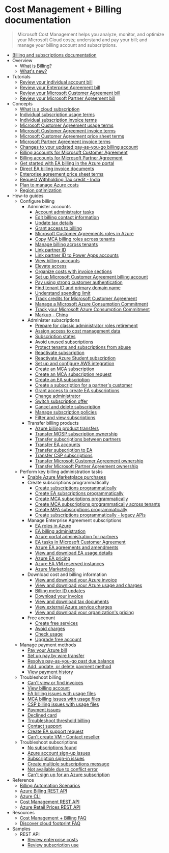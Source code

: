 # Cost Management + Billing documentation
> Microsoft Cost Management helps you analyze, monitor, and optimize your Microsoft Cloud costs; understand and pay your bill; and manage your billing account and subscriptions.
  - [Billing and subscriptions documentation](https://learn.microsoft.com/en-us/azure/cost-management-billing/manage/)
  - Overview
    - [What is Billing?](https://learn.microsoft.com/en-us/azure/cost-management-billing/cost-management-billing-overview)
    - [What's new?](https://azure.microsoft.com/blog/tag/cost-management/)
  - Tutorials
    - [Review your individual account bill](https://learn.microsoft.com/en-us/azure/cost-management-billing/understand/review-individual-bill)
    - [Review your Enterprise Agreement bill](https://learn.microsoft.com/en-us/azure/cost-management-billing/understand/review-enterprise-agreement-bill)
    - [Review your Microsoft Customer Agreement bill](https://learn.microsoft.com/en-us/azure/cost-management-billing/understand/review-customer-agreement-bill)
    - [Review your Microsoft Partner Agreement bill](https://learn.microsoft.com/en-us/azure/cost-management-billing/understand/review-partner-agreement-bill)
  - Concepts
    - [What is a cloud subscription](https://learn.microsoft.com/en-us/azure/cost-management-billing/manage/cloud-subscription)
    - [Individual subscription usage terms](https://learn.microsoft.com/en-us/azure/cost-management-billing/understand/understand-usage)
    - [Individual subscription invoice terms](https://learn.microsoft.com/en-us/azure/cost-management-billing/understand/understand-invoice)
    - [Microsoft Customer Agreement usage terms](https://learn.microsoft.com/en-us/azure/cost-management-billing/understand/mca-understand-your-usage)
    - [Microsoft Customer Agreement invoice terms](https://learn.microsoft.com/en-us/azure/cost-management-billing/understand/mca-understand-your-invoice)
    - [Microsoft Customer Agreement price sheet terms](https://learn.microsoft.com/en-us/azure/cost-management-billing/manage/mca-understand-pricesheet)
    - [Microsoft Partner Agreement invoice terms](https://learn.microsoft.com/en-us/azure/cost-management-billing/understand/mpa-invoice-terms)
    - [Changes to your updated pay-as-you-go billing account](https://learn.microsoft.com/en-us/azure/cost-management-billing/understand/mosp-new-customer-experience)
    - [Billing accounts for Microsoft Customer Agreement](https://learn.microsoft.com/en-us/azure/cost-management-billing/understand/mca-overview)
    - [Billing accounts for Microsoft Partner Agreement](https://learn.microsoft.com/en-us/azure/cost-management-billing/understand/mpa-overview)
    - [Get started with EA billing in the Azure portal](https://learn.microsoft.com/en-us/azure/cost-management-billing/manage/ea-direct-portal-get-started)
    - [Direct EA billing invoice documents](https://learn.microsoft.com/en-us/azure/cost-management-billing/manage/direct-ea-billing-invoice-documents)
    - [Enterprise agreement price sheet terms](https://learn.microsoft.com/en-us/azure/cost-management-billing/manage/ea-understand-pricesheet)
    - [Request Withholding Tax credit - India](https://learn.microsoft.com/en-us/azure/cost-management-billing/manage/withholding-tax-credit-india)
    - [Plan to manage Azure costs](https://learn.microsoft.com/en-us/azure/cost-management-billing/understand/plan-manage-costs)
    - [Region optimization](https://learn.microsoft.com/en-us/azure/cost-management-billing/manage/region-optimization)
  - How-to guides
    - Configure billing
      - Administer accounts
        - [Account administrator tasks](https://learn.microsoft.com/en-us/azure/cost-management-billing/manage/account-admin-tasks)
        - [Edit billing contact information](https://learn.microsoft.com/en-us/azure/cost-management-billing/manage/change-azure-account-profile.yml)
        - [Update tax details](https://learn.microsoft.com/en-us/azure/cost-management-billing/manage/manage-tax-information)
        - [Grant access to billing](https://learn.microsoft.com/en-us/azure/cost-management-billing/manage/manage-billing-access)
        - [Microsoft Customer Agreements roles in Azure](https://learn.microsoft.com/en-us/azure/cost-management-billing/manage/understand-mca-roles)
        - [Copy MCA billing roles across tenants](https://learn.microsoft.com/en-us/azure/cost-management-billing/manage/mca-role-migration)
        - [Manage billing across tenants](https://learn.microsoft.com/en-us/azure/cost-management-billing/manage/manage-billing-across-tenants)
        - [Link partner ID](https://learn.microsoft.com/en-us/azure/cost-management-billing/manage/link-partner-id)
        - [Link partner ID to Power Apps accounts](https://learn.microsoft.com/en-us/azure/cost-management-billing/manage/link-partner-id-power-apps-accounts)
        - [View billing accounts](https://learn.microsoft.com/en-us/azure/cost-management-billing/manage/view-all-accounts)
        - [Elevate access](https://learn.microsoft.com/en-us/azure/cost-management-billing/manage/elevate-access-global-admin)
        - [Organize costs with invoice sections](https://learn.microsoft.com/en-us/azure/cost-management-billing/manage/mca-section-invoice)
        - [Set up Microsoft Customer Agreement billing account](https://learn.microsoft.com/en-us/azure/cost-management-billing/manage/mca-setup-account)
        - [Pay using strong customer authentication](https://learn.microsoft.com/en-us/azure/cost-management-billing/manage/open-banking-strong-customer-authentication)
        - [Find tenant ID and primary domain name](https://learn.microsoft.com/en-us/azure/cost-management-billing/manage/find-tenant-id-domain)
        - [Understand spending limit](https://learn.microsoft.com/en-us/azure/cost-management-billing/manage/spending-limit)
        - [Track credits for Microsoft Customer Agreement](https://learn.microsoft.com/en-us/azure/cost-management-billing/manage/mca-check-azure-credits-balance)
        - [Manage a Microsoft Azure Consumption Commitment](https://learn.microsoft.com/en-us/azure/cost-management-billing/manage/manage-consumption-commitment)
        - [Track your Microsoft Azure Consumption Commitment](https://learn.microsoft.com/en-us/azure/cost-management-billing/manage/track-consumption-commitment)
        - [Markup - China](https://learn.microsoft.com/en-us/azure/cost-management-billing/manage/markup-china)
      - Administer subscriptions
        - [Prepare for classic administrator roles retirement](https://learn.microsoft.com/en-us/azure/cost-management-billing/manage/classic-administrator-retire)
        - [Assign access to cost management data](https://learn.microsoft.com/en-us/azure/cost-management-billing/costs/assign-access-acm-data)
        - [Subscription states](https://learn.microsoft.com/en-us/azure/cost-management-billing/manage/subscription-states)
        - [Avoid unused subscriptions](https://learn.microsoft.com/en-us/azure/cost-management-billing/manage/avoid-unused-subscriptions)
        - [Protect tenants and subscriptions from abuse](https://learn.microsoft.com/en-us/azure/cost-management-billing/manage/protect-tenants-subscriptions)
        - [Reactivate subscription](https://learn.microsoft.com/en-us/azure/cost-management-billing/manage/subscription-disabled)
        - [Reactivate Azure Student subscription](https://learn.microsoft.com/en-us/azure/cost-management-billing/manage/azurestudents-subscription-disabled)
        - [Set up and configure AWS integration](https://learn.microsoft.com/en-us/azure/cost-management-billing/costs/aws-integration-set-up-configure)
        - [Create an MCA subscription](https://learn.microsoft.com/en-us/azure/cost-management-billing/manage/create-subscription)
        - [Create an MCA subscription request](https://learn.microsoft.com/en-us/azure/cost-management-billing/manage/create-subscription-request)
        - [Create an EA subscription](https://learn.microsoft.com/en-us/azure/cost-management-billing/manage/create-enterprise-subscription)
        - [Create a subscription for a partner's customer](https://learn.microsoft.com/en-us/azure/cost-management-billing/manage/create-customer-subscription)
        - [Grant access to create EA subscriptions](https://learn.microsoft.com/en-us/azure/cost-management-billing/manage/grant-access-to-create-subscription)
        - [Change administrator](https://learn.microsoft.com/en-us/azure/cost-management-billing/manage/add-change-subscription-administrator)
        - [Switch subscription offer](https://learn.microsoft.com/en-us/azure/cost-management-billing/manage/switch-azure-offer)
        - [Cancel and delete subscription](https://learn.microsoft.com/en-us/azure/cost-management-billing/manage/cancel-azure-subscription)
        - [Manage subscription policies](https://learn.microsoft.com/en-us/azure/cost-management-billing/manage/manage-azure-subscription-policy)
        - [Filter and view subscriptions](https://learn.microsoft.com/en-us/azure/cost-management-billing/manage/filter-view-subscriptions)
      - Transfer billing products
        - [Azure billing product transfers](https://learn.microsoft.com/en-us/azure/cost-management-billing/manage/subscription-transfer)
        - [Transfer MOSP subscription ownership](https://learn.microsoft.com/en-us/azure/cost-management-billing/manage/billing-subscription-transfer)
        - [Transfer subscriptions between partners](https://learn.microsoft.com/en-us/azure/cost-management-billing/manage/azure-plan-subscription-transfer-partners)
        - [Transfer EA accounts](https://learn.microsoft.com/en-us/azure/cost-management-billing/manage/ea-transfers)
        - [Transfer subscription to EA](https://learn.microsoft.com/en-us/azure/cost-management-billing/manage/mosp-ea-transfer)
        - [Transfer CSP subscriptions](https://learn.microsoft.com/en-us/azure/cost-management-billing/manage/transfer-subscriptions-subscribers-csp.yml)
        - [Transfer Microsoft Customer Agreement ownership](https://learn.microsoft.com/en-us/azure/cost-management-billing/manage/mca-request-billing-ownership)
        - [Transfer Microsoft Partner Agreement ownership](https://learn.microsoft.com/en-us/azure/cost-management-billing/manage/mpa-request-ownership)
    - Perform key billing administration tasks
      - [Enable Azure Marketplace purchases](https://learn.microsoft.com/en-us/azure/cost-management-billing/manage/enable-marketplace-purchases)
      - Create subscriptions programmatically
        - [Create subscriptions programmatically](https://learn.microsoft.com/en-us/azure/cost-management-billing/manage/programmatically-create-subscription)
        - [Create EA subscriptions programmatically](https://learn.microsoft.com/en-us/azure/cost-management-billing/manage/programmatically-create-subscription-enterprise-agreement)
        - [Create MCA subscriptions programmatically](https://learn.microsoft.com/en-us/azure/cost-management-billing/manage/programmatically-create-subscription-microsoft-customer-agreement)
        - [Create MCA subscriptions programmatically across tenants](https://learn.microsoft.com/en-us/azure/cost-management-billing/manage/programmatically-create-subscription-microsoft-customer-agreement-across-tenants)
        - [Create MPA subscriptions programmatically](https://learn.microsoft.com/en-us/azure/cost-management-billing/manage/programmatically-create-subscription-microsoft-partner-agreement)
        - [Create subscriptions programmatically - legacy APIs](https://learn.microsoft.com/en-us/azure/cost-management-billing/manage/programmatically-create-subscription-preview)
      - Manage Enterprise Agreement subscriptions
        - [EA roles in Azure](https://learn.microsoft.com/en-us/azure/cost-management-billing/manage/understand-ea-roles)
        - [EA billing administration](https://learn.microsoft.com/en-us/azure/cost-management-billing/manage/direct-ea-administration)
        - [Azure portal administration for partners](https://learn.microsoft.com/en-us/azure/cost-management-billing/manage/ea-billing-administration-partners)
        - [EA tasks in Microsoft Customer Agreement](https://learn.microsoft.com/en-us/azure/cost-management-billing/manage/mca-enterprise-operations)
        - [Azure EA agreements and amendments](https://learn.microsoft.com/en-us/azure/cost-management-billing/manage/ea-portal-agreements)
        - [View and download EA usage details](https://learn.microsoft.com/en-us/azure/cost-management-billing/manage/direct-ea-azure-usage-charges-invoices)
        - [Azure EA pricing](https://learn.microsoft.com/en-us/azure/cost-management-billing/manage/ea-pricing-overview)
        - [Azure EA VM reserved instances](https://learn.microsoft.com/en-us/azure/cost-management-billing/manage/ea-portal-vm-reservations)
        - [Azure Marketplace](https://learn.microsoft.com/en-us/azure/cost-management-billing/manage/ea-azure-marketplace)
      - Download cost and billing information
        - [View and download your Azure invoice](https://learn.microsoft.com/en-us/azure/cost-management-billing/understand/download-azure-invoice)
        - [View and download your Azure usage and charges](https://learn.microsoft.com/en-us/azure/cost-management-billing/understand/download-azure-daily-usage)
        - [Billing meter ID updates](https://learn.microsoft.com/en-us/azure/cost-management-billing/understand/billing-meter-id-updates)
        - [Download your invoice](https://learn.microsoft.com/en-us/azure/cost-management-billing/manage/download-azure-invoice-daily-usage-date)
        - [View and download tax documents](https://learn.microsoft.com/en-us/azure/cost-management-billing/understand/mca-download-tax-document)
        - [View external Azure service charges](https://learn.microsoft.com/en-us/azure/cost-management-billing/understand/understand-azure-marketplace-charges)
        - [View and download your organization's pricing](https://learn.microsoft.com/en-us/azure/cost-management-billing/manage/ea-pricing)
      - Free account
        - [Create free services](https://learn.microsoft.com/en-us/azure/cost-management-billing/manage/create-free-services)
        - [Avoid charges](https://learn.microsoft.com/en-us/azure/cost-management-billing/manage/avoid-charges-free-account)
        - [Check usage](https://learn.microsoft.com/en-us/azure/cost-management-billing/manage/check-free-service-usage)
        - [Upgrade free account](https://learn.microsoft.com/en-us/azure/cost-management-billing/manage/upgrade-azure-subscription)
    - Manage payment methods
      - [Pay your Azure bill](https://learn.microsoft.com/en-us/azure/cost-management-billing/understand/pay-bill)
      - [Set up pay by wire transfer](https://learn.microsoft.com/en-us/azure/cost-management-billing/manage/pay-by-invoice)
      - [Resolve pay-as-you-go past due balance](https://learn.microsoft.com/en-us/azure/cost-management-billing/manage/resolve-past-due-balance)
      - [Add, update, or delete payment method](https://learn.microsoft.com/en-us/azure/cost-management-billing/manage/change-credit-card)
      - [View payment history](https://learn.microsoft.com/en-us/azure/cost-management-billing/manage/view-payment-history)
    - Troubleshoot billing
      - [Can't view or find invoices](https://learn.microsoft.com/en-us/azure/cost-management-billing/troubleshoot-billing/troubleshoot-cant-find-invoice)
      - [View billing account](https://learn.microsoft.com/en-us/azure/cost-management-billing/troubleshoot-billing/troubleshoot-account-not-found)
      - [EA billing issues with usage files](https://learn.microsoft.com/en-us/azure/cost-management-billing/troubleshoot-billing/troubleshoot-ea-billing-issues-usage-file-pivot-tables)
      - [MCA billing issues with usage files](https://learn.microsoft.com/en-us/azure/cost-management-billing/troubleshoot-billing/troubleshoot-customer-agreement-billing-issues-usage-file-pivot-tables)
      - [CSP billing issues with usage files](https://learn.microsoft.com/en-us/azure/cost-management-billing/troubleshoot-billing/troubleshoot-csp-billing-issues-usage-file-pivot-tables)
      - [Payment issues](https://learn.microsoft.com/en-us/azure/cost-management-billing/troubleshoot-billing/billing-troubleshoot-azure-payment-issues)
      - [Declined card](https://learn.microsoft.com/en-us/azure/cost-management-billing/troubleshoot-billing/troubleshoot-declined-card)
      - [Troubleshoot threshold billing](https://learn.microsoft.com/en-us/azure/cost-management-billing/troubleshoot-billing/troubleshoot-threshold-billing)
      - [Contact support](https://learn.microsoft.com/azure/azure-portal/supportability/how-to-create-azure-support-request)
      - [Create EA support request](https://learn.microsoft.com/en-us/azure/cost-management-billing/troubleshoot-billing/how-to-create-azure-support-request-ea)
      - [Can't create VM - Contact reseller](https://learn.microsoft.com/en-us/azure/cost-management-billing/troubleshoot-billing/cannot-create-vm)
    - Troubleshoot subscriptions
      - [No subscriptions found](https://learn.microsoft.com/en-us/azure/cost-management-billing/troubleshoot-subscription/no-subscriptions-found)
      - [Azure account sign-up issues](https://learn.microsoft.com/en-us/azure/cost-management-billing/troubleshoot-subscription/troubleshoot-azure-sign-up)
      - [Subscription sign-in issues](https://learn.microsoft.com/en-us/azure/cost-management-billing/troubleshoot-subscription/troubleshoot-sign-in-issue)
      - [Create multiple subscriptions message](https://learn.microsoft.com/en-us/azure/cost-management-billing/troubleshoot-subscription/create-subscriptions-deploy-resources)
      - [Not available due to conflict error](https://learn.microsoft.com/en-us/azure/cost-management-billing/troubleshoot-subscription/troubleshoot-not-available-conflict)
      - [Can't sign up for an Azure subscription](https://learn.microsoft.com/en-us/azure/cost-management-billing/troubleshoot-subscription/cannot-sign-up-subscription)
  - Reference
    - [Billing Automation Scenarios](https://learn.microsoft.com/en-us/azure/cost-management-billing/manage/cost-management-automation-scenarios)
    - [Azure Billing REST API](https://learn.microsoft.com/rest/api/billing)
    - [Azure CLI](https://learn.microsoft.com/cli/azure/billing)
    - [Cost Management REST API](https://learn.microsoft.com/rest/api/cost-management)
    - [Azure Retail Prices REST API](https://learn.microsoft.com/rest/api/cost-management/retail-prices/azure-retail-prices)
  - Resources
    - [Cost Management + Billing FAQ](https://learn.microsoft.com/en-us/azure/cost-management-billing/cost-management-billing-faq.yml)
    - [Discover cloud footprint FAQ](https://learn.microsoft.com/en-us/azure/cost-management-billing/manage/discover-cloud-footprint)
  - Samples
    - REST API
      - [Review enterprise costs](https://learn.microsoft.com/en-us/azure/cost-management-billing/manage/review-enterprise-billing)
      - [Review subscription use](https://learn.microsoft.com/en-us/azure/cost-management-billing/manage/review-subscription-billing)
